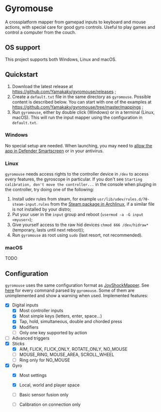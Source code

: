# Gyromouse

A crossplatform mapper from gamepad inputs to keyboard and mouse actions, with special care for good gyro controls. Useful to play games and control a computer from the couch.

## OS support

This project supports both Windows, Linux and macOS.

## Quickstart

1. Download the latest release at https://github.com/Yamakaky/gyromouse/releases ;
2. Create a `default.txt` file in the same directory as `gyromouse`. Possible content is described below. You can start with one of the examples at https://github.com/Yamakaky/gyromouse/tree/master/mappings ;
3. Run `gyromouse`, either by double click (Windows) or in a terminal (Linux, macOS). This will run the input mapper using the configuration in `default.txt`.

### Windows

No special setup are needed. When launching, you may need to [allow the app in Defender Smartscreen](https://www.addictivetips.com/windows-tips/whitelist-apps-in-the-smartscreen-on-windows-10) or in your antivirus.

### Linux

`gyromouse` needs access rights to the controller device in `/dev` to access every features, the gyroscope in particular. If you don't see `Starting calibration, don't move the controller...` in the console when pluging in the controller, try doing one of the following:

1. Install udev rules from steam, for example `usr/lib/udev/rules.d/70-steam-input.rules` from the [Steam package in Archlinux](https://archlinux.org/packages/multilib/x86_64/steam/download), if a similar file is not installed by your distro;
2. Put your user in the `input` group and reboot (`usermod -a -G input <myuser>`);
3. Give yourself access to the raw hid devices `chmod 666 /dev/hidraw*` (temporary, lasts until next reboot));
4. Run `gyromouse` as root using `sudo` (last resort, not recommended).

### macOS

TODO

## Configuration

`gyromouse` uses the same configuration format as [JoyShockMapper](https://github.com/Electronicks/JoyShockMapper#commands). See [here](https://github.com/Yamakaky/gyromouse/blob/master/src/config/all-settings-example) for every command parsed by `gyromouse`. Some of them are unimplemented and show a warning when used. Implemented features:
- [X] Digital inputs
    - [X] Most controller inputs
    - [X] Most simple keys (letters, enter, space...)
    - [X] Tap, hold, simultaneous, double and chorded press
    - [X] Modifiers
    - [ ] Only one key supported by action
- [ ] Advanced triggers
- [X] Sticks
    - [X] AIM, FLICK, FLICK_ONLY, ROTATE_ONLY, NO_MOUSE
    - [ ] MOUSE_RING, MOUSE_AREA, SCROLL_WHEEL
    - [ ] Ring only for NO_MOUSE
- [X] Gyro
    - [X] Most settings
    - [X] Local, world and player space
    - [ ] Basic sensor fusion only
    - [ ] Calibration on connection only

